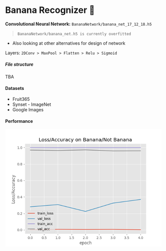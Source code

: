 # Banana Recognizer 🍌

**Convolutional Neural Network:** `BananaNetwork/banana_net_17_12_18.h5`

> `BananaNetwork/banana_net.h5 is currently overfitted`

* Also looking at other alternatives for design of network

Layers: `2DConv > MaxPool > Flatten > Relu > Sigmoid`


##### File structure

TBA

#### Datasets

* Fruit365
* Synset - ImageNet
* Google Images

#### Performance

![EpochFig](epoch_fig.png)

